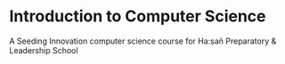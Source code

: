 # Introduction to Computer Science
A Seeding Innovation computer science course for Ha:ṣañ Preparatory & Leadership School
